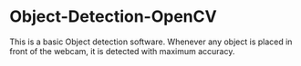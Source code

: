 # Object-Detection-OpenCV
This is a basic Object detection software. Whenever any object is placed in front of the webcam, it is detected with maximum accuracy.
